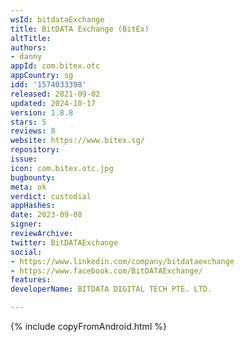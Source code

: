 ```yaml
---
wsId: bitdataExchange
title: BitDATA Exchange (BitEx)
altTitle: 
authors:
- danny
appId: com.bitex.otc
appCountry: sg
idd: '1574033398'
released: 2021-09-02
updated: 2024-10-17
version: 1.8.8
stars: 5
reviews: 8
website: https://www.bitex.sg/
repository: 
issue: 
icon: com.bitex.otc.jpg
bugbounty: 
meta: ok
verdict: custodial
appHashes: 
date: 2023-09-08
signer: 
reviewArchive: 
twitter: BitDATAExchange
social:
- https://www.linkedin.com/company/bitdataexchange
- https://www.facebook.com/BitDATAExchange/
features: 
developerName: BITDATA DIGITAL TECH PTE. LTD.

---
```


{% include copyFromAndroid.html %}